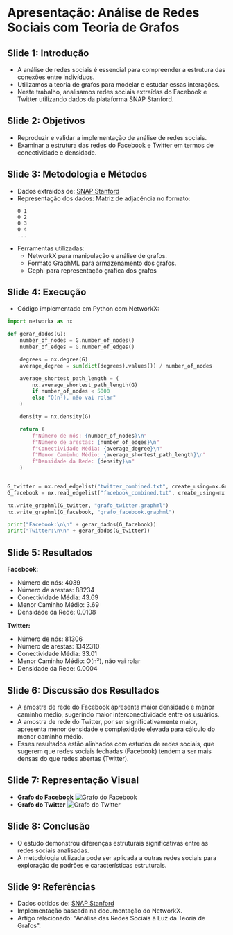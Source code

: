 # Apresentação: Análise de Redes Sociais com Teoria de Grafos

## Slide 1: Introdução
- A análise de redes sociais é essencial para compreender a estrutura das conexões entre indivíduos.
- Utilizamos a teoria de grafos para modelar e estudar essas interações.
- Neste trabalho, analisamos redes sociais extraídas do Facebook e Twitter utilizando dados da plataforma SNAP Stanford.

## Slide 2: Objetivos
- Reproduzir e validar a implementação de análise de redes sociais.
- Examinar a estrutura das redes do Facebook e Twitter em termos de conectividade e densidade.

## Slide 3: Metodologia e Métodos
- Dados extraídos de: [SNAP Stanford](https://snap.stanford.edu/data/)
- Representação dos dados: Matriz de adjacência no formato:
  ```
  0 1
  0 2
  0 3
  0 4
  ...
  ```
- Ferramentas utilizadas:
  - NetworkX para manipulação e análise de grafos.
  - Formato GraphML para armazenamento dos grafos.
  - Gephi para representação gráfica dos grafos

## Slide 4: Execução
- Código implementado em Python com NetworkX:
```python
import networkx as nx

def gerar_dados(G):
    number_of_nodes = G.number_of_nodes()
    number_of_edges = G.number_of_edges()

    degrees = nx.degree(G)
    average_degree = sum(dict(degrees).values()) / number_of_nodes

    average_shortest_path_length = (
        nx.average_shortest_path_length(G)
        if number_of_nodes < 5000
        else "O(n²), não vai rolar"
    )

    density = nx.density(G)

    return (
        f"Número de nós: {number_of_nodes}\n"
        f"Número de arestas: {number_of_edges}\n"
        f"Conectividade Média: {average_degree}\n"
        f"Menor Caminho Médio: {average_shortest_path_length}\n"
        f"Densidade da Rede: {density}\n"
    )


G_twitter = nx.read_edgelist("twitter_combined.txt", create_using=nx.Graph, nodetype=int)
G_facebook = nx.read_edgelist("facebook_combined.txt", create_using=nx.Graph, nodetype=int)

nx.write_graphml(G_twitter, "grafo_twitter.graphml")
nx.write_graphml(G_facebook, "grafo_facebook.graphml")

print("Facebook:\n\n" + gerar_dados(G_facebook))
print("Twitter:\n\n" + gerar_dados(G_twitter))
```

## Slide 5: Resultados
**Facebook:**
- Número de nós: 4039
- Número de arestas: 88234
- Conectividade Média: 43.69
- Menor Caminho Médio: 3.69
- Densidade da Rede: 0.0108

**Twitter:**
- Número de nós: 81306
- Número de arestas: 1342310
- Conectividade Média: 33.01
- Menor Caminho Médio: O(n²), não vai rolar
- Densidade da Rede: 0.0004

## Slide 6: Discussão dos Resultados
- A amostra de rede do Facebook apresenta maior densidade e menor caminho médio, sugerindo maior interconectividade entre os usuários.
- A amostra de rede do Twitter, por ser significativamente maior, apresenta menor densidade e complexidade elevada para cálculo do menor caminho médio.
- Esses resultados estão alinhados com estudos de redes sociais, que sugerem que redes sociais fechadas (Facebook) tendem a ser mais densas do que redes abertas (Twitter).

## Slide 7: Representação Visual
- **Grafo do Facebook** ![Grafo do Facebook](facebook_grafo.png)
- **Grafo do Twitter** ![Grafo do Twitter](twitter_grafo.png)

## Slide 8: Conclusão
- O estudo demonstrou diferenças estruturais significativas entre as redes sociais analisadas.
- A metodologia utilizada pode ser aplicada a outras redes sociais para exploração de padrões e características estruturais.

## Slide 9: Referências
- Dados obtidos de: [SNAP Stanford](https://snap.stanford.edu/data/)
- Implementação baseada na documentação do NetworkX.
- Artigo relacionado: "Análise das Redes Sociais à Luz da Teoria de Grafos".
